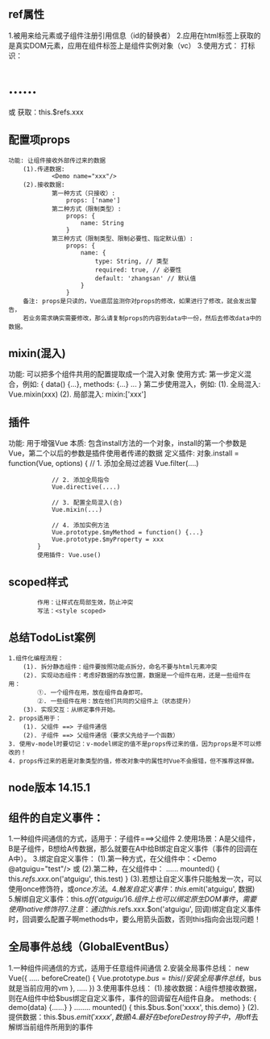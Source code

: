## ref属性
  1.被用来给元素或子组件注册引用信息（id的替换者）
  2.应用在html标签上获取的是真实DOM元素，应用在组件标签上是组件实例对象（vc）
  3.使用方式：
    打标识：<h1 ref="xxx">......</h1> 或 <School ref="xxx"></School>
    获取：this.$refs.xxx

## 配置项props
	功能: 让组件接收外部传过来的数据
		(1).传递数据:
				<Demo name="xxx"/>
		(2).接收数据:
				第一种方式（只接收）:
					props: ['name']
				第二种方式（限制类型）:
					props: {
						name: String
					}
				第三种方式（限制类型、限制必要性、指定默认值）:
					props: {
						name: {
							type: String, // 类型
							required: true, // 必要性
							default: 'zhangsan' // 默认值
						}
					}
		备注: props是只读的，Vue底层监测你对props的修改，如果进行了修改，就会发出警告，
		若业务需求确实需要修改，那么请复制props的内容到data中一份，然后去修改data中的数据。
## mixin(混入)		
   功能: 可以把多个组件共用的配置提取成一个混入对象
	 使用方式:
			第一步定义混合，例如:
				{
					data() {...},
					methods: {...}
					...
				}
			第二步使用混入，例如:
				(1). 全局混入: Vue.mixin(xxx)
				(2). 局部混入: mixin:['xxx']
				
## 插件
   功能: 用于增强Vue
	 本质: 包含install方法的一个对象，install的第一个参数是Vue，第二个以后的参数是插件使用者传递的数据
	 定义插件:
			对象.install = function(Vue, options) {
				// 1. 添加全局过滤器
				Vue.filter(....)
				
				// 2. 添加全局指令
				Vue.directive(....)
				
				// 3. 配置全局混入(合)
				Vue.mixin(...)
				
				// 4. 添加实例方法
				Vue.prototype.$myMethod = function() {...}
				Vue.prototype.$myProperty = xxx
			}
			使用插件: Vue.use()
			
## scoped样式
			作用：让样式在局部生效，防止冲突
			写法：<style scoped> 

## 总结TodoList案例
	1.组件化编程流程：
		(1). 拆分静态组件：组件要按照功能点拆分，命名不要与html元素冲突
		(2). 实现动态组件：考虑好数据的存放位置，数据是一个组件在用，还是一些组件在用：
			①. 一个组件在用，放在组件自身即可。
			②. 一些组件在用：放在他们共同的父组件上（状态提升）
		(3). 实现交互：从绑定事件开始。
	2. props适用于：
		(1). 父组件 ==> 子组件通信
		(2). 子组件 ==> 父组件通信（要求父先给子一个函数）
	3. 使用v-model时要切记：v-model绑定的值不是props传过来的值，因为props是不可以修改的！
	4. props传过来的若是对象类型的值，修改对象中的属性时Vue不会报错，但不推荐这样做。

## node版本 14.15.1

## 组件的自定义事件：
  1.一种组件间通信的方式，适用于：子组件===>父组件
  2.使用场景：A是父组件，B是子组件，B想给A传数据，那么就要在A中给B绑定自定义事件（事件的回调在A中）。
  3.绑定自定义事件：
    (1).第一种方式，在父组件中：<Demo @atguigu="test"/> 或 <Demo v-on:atguigu="test"/> 
    (2).第二种，在父组件中：
      <Demo ref="demo">
        ......
      mounted() {
        this.$refs.xxx.$on('atguigu', this.test)
      }
    (3).若想让自定义事件只能触发一次，可以使用once修饰符，或$once方法。
  4.触发自定义事件：this.$emit('atguigu', 数据)
  5.解绑自定义事件：this.$off('atguigu')
  6.组件上也可以绑定原生DOM事件，需要使用native修饰符
  7.注意：通过this.$refs.xxx.$on('atguigu', 回调)绑定自定义事件时，回调要么配置子啊methods中，要么用箭头函数，否则this指向会出现问题！

  ## 全局事件总线（GlobalEventBus）
   1.一种组件间通信的方式，适用于任意组件间通信
   2.安装全局事件总线：
    new Vue({
      .....
      beforeCreate() {
        Vue.prototype.$bus = this // 安装全局事件总线，$bus就是当前应用的vm
      },
      .....
    })
   3.使用事件总线：
    (1).接收数据：A组件想接收数据，则在A组件中给$bus绑定自定义事件，事件的回调留在A组件自身。
      methods: {
        demo(data) {......}
      }
      ........
      mounted() {
        this.$bus.$on('xxxx', this.demo)
      }
    (2).提供数据：this.$bus.$emit('xxxx',数据)
    4.最好在beforeDestroy钩子中，用$off去解绑当前组件所用到的事件